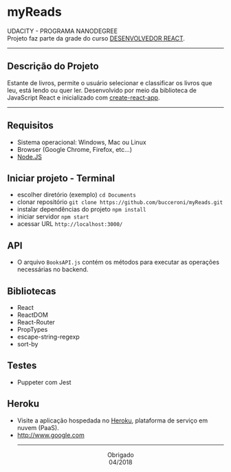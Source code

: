 # myReads

UDACITY - PROGRAMA NANODEGREE  
Projeto faz parte da grade do curso [DESENVOLVEDOR REACT](https://br.udacity.com/course/react-nanodegree--nd019).

<hr>

## Descrição do Projeto

Estante de livros, permite o usuário selecionar e classificar os livros que leu, está lendo ou quer ler. Desenvolvido por meio da biblioteca de JavaScript React e inicializado com [create-react-app](https://github.com/facebook/create-react-app).<hr>

## Requisitos

* Sistema operacional: Windows, Mac ou Linux
* Browser (Google Chrome, Firefox, etc...)
* [Node.JS](https://nodejs.org/en/)

## Iniciar projeto - Terminal
* escolher diretório (exemplo) `cd Documents`
* clonar repositório `git clone https://github.com/bucceroni/myReads.git`
* instalar dependências do projeto `npm install`
* iniciar servidor `npm start`
* acessar URL `http://localhost:3000/`

## API

* O arquivo `BooksAPI.js` contém os métodos para executar as operações necessárias no backend.

## Bibliotecas

* React
* ReactDOM
* React-Router
* PropTypes
* escape-string-regexp
* sort-by

## Testes

* Puppeter com Jest

## Heroku

* Visite a aplicação hospedada no [Heroku](https://www.heroku.com/), plataforma de serviço em nuvem (PaaS).
* http://www.google.com
  <hr />
  <center>Obrigado</center>
  <center>04/2018</center>
